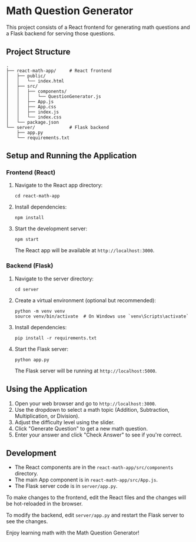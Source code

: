 # Math Question Generator

This project consists of a React frontend for generating math questions and a Flask backend for serving those questions.

## Project Structure

```
.
├── react-math-app/     # React frontend
│   ├── public/
│   │   └── index.html
│   ├── src/
│   │   ├── components/
│   │   │   └── QuestionGenerator.js
│   │   ├── App.js
│   │   ├── App.css
│   │   ├── index.js
│   │   └── index.css
│   └── package.json
└── server/             # Flask backend
    ├── app.py
    └── requirements.txt
```

## Setup and Running the Application

### Frontend (React)

1. Navigate to the React app directory:
   ```
   cd react-math-app
   ```

2. Install dependencies:
   ```
   npm install
   ```

3. Start the development server:
   ```
   npm start
   ```

   The React app will be available at `http://localhost:3000`.

### Backend (Flask)

1. Navigate to the server directory:
   ```
   cd server
   ```

2. Create a virtual environment (optional but recommended):
   ```
   python -m venv venv
   source venv/bin/activate  # On Windows use `venv\Scripts\activate`
   ```

3. Install dependencies:
   ```
   pip install -r requirements.txt
   ```

4. Start the Flask server:
   ```
   python app.py
   ```

   The Flask server will be running at `http://localhost:5000`.

## Using the Application

1. Open your web browser and go to `http://localhost:3000`.
2. Use the dropdown to select a math topic (Addition, Subtraction, Multiplication, or Division).
3. Adjust the difficulty level using the slider.
4. Click "Generate Question" to get a new math question.
5. Enter your answer and click "Check Answer" to see if you're correct.

## Development

- The React components are in the `react-math-app/src/components` directory.
- The main App component is in `react-math-app/src/App.js`.
- The Flask server code is in `server/app.py`.

To make changes to the frontend, edit the React files and the changes will be hot-reloaded in the browser.

To modify the backend, edit `server/app.py` and restart the Flask server to see the changes.

Enjoy learning math with the Math Question Generator!
